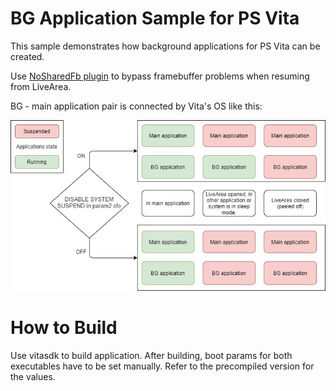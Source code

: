 # BG Application Sample for PS Vita

This sample demonstrates how background applications for PS Vita can be created.

Use [NoSharedFb plugin](https://github.com/GrapheneCt/NoSharedFb) to bypass framebuffer problems when resuming from LiveArea.

BG - main application pair is connected by Vita's OS like this:

![alt text](https://github.com/GrapheneCt/BG-App-PSV/blob/master/img.jpg?raw=true)

# How to Build

Use vitasdk to build application. After building, boot params for both executables have to be set manually. Refer to the precompiled version for the values.
